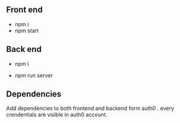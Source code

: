 
## Front end 

- npm i
- npm start 

## Back end

- npm i 

- npm run server 

## Dependencies

Add dependencies to both frontend and backend form auth0 . every crendentials are visible in auth0 account. 
